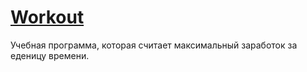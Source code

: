 # <a href="https://github.com/deznod/Workout/blob/master/src/ru/dve/workout/Workout.java">Workout</a>
Учебная программа, которая считает максимальный заработок за еденицу времени.
